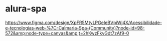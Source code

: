 # alura-spa
https://www.figma.com/design/XpFR5MtyLPGeIeBVpiWj4X/Acessibilidade-e-tecnologias-web-%7C-Calmaria-Spa-(Community)?node-id=98-572&amp;node-type=canvas&amp;t=2hKwzFkvGdt7zAf9-0
